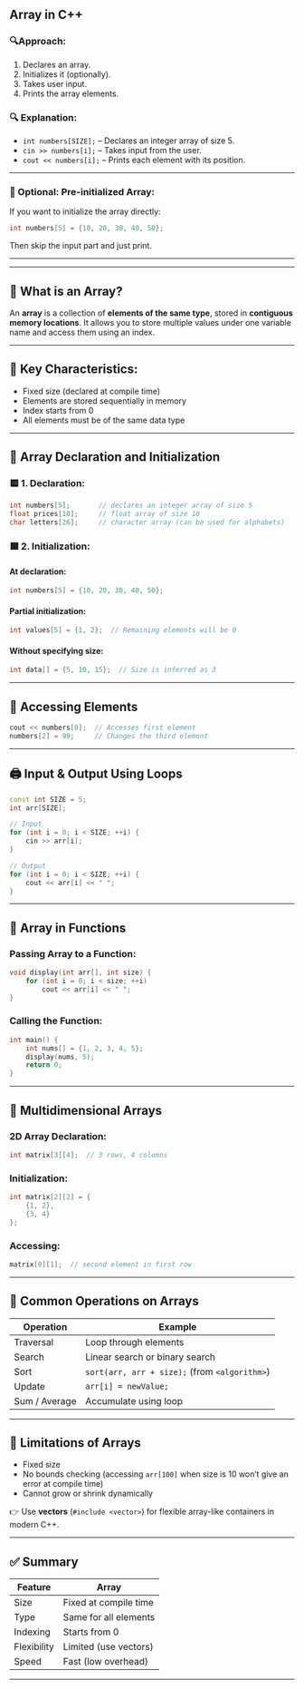 ﻿## Array in C++


### 🔍Approach:

1. Declares an array.
2. Initializes it (optionally).
3. Takes user input.
4. Prints the array elements.




### 🔍 **Explanation:**

* `int numbers[SIZE];` – Declares an integer array of size 5.
* `cin >> numbers[i];` – Takes input from the user.
* `cout << numbers[i];` – Prints each element with its position.

---

### 📝 Optional: Pre-initialized Array:

If you want to initialize the array directly:

```cpp
int numbers[5] = {10, 20, 30, 40, 50};
```

Then skip the input part and just print.

---




---



## 🔢 What is an Array?

An **array** is a collection of **elements of the same type**, stored in **contiguous memory locations**. It allows you to store multiple values under one variable name and access them using an index.

---

## 📌 Key Characteristics:

* Fixed size (declared at compile time)
* Elements are stored sequentially in memory
* Index starts from 0
* All elements must be of the same data type

---

## 🧱 Array Declaration and Initialization

### 🟨 1. Declaration:

```cpp
int numbers[5];       // declares an integer array of size 5
float prices[10];     // float array of size 10
char letters[26];     // character array (can be used for alphabets)
```

### 🟩 2. Initialization:

#### At declaration:

```cpp
int numbers[5] = {10, 20, 30, 40, 50};
```

#### Partial initialization:

```cpp
int values[5] = {1, 2};  // Remaining elements will be 0
```

#### Without specifying size:

```cpp
int data[] = {5, 10, 15};  // Size is inferred as 3
```

---

## 🧭 Accessing Elements

```cpp
cout << numbers[0];  // Accesses first element
numbers[2] = 99;     // Changes the third element
```

---

## 🖨️ Input & Output Using Loops

```cpp
const int SIZE = 5;
int arr[SIZE];

// Input
for (int i = 0; i < SIZE; ++i) {
    cin >> arr[i];
}

// Output
for (int i = 0; i < SIZE; ++i) {
    cout << arr[i] << " ";
}
```

---

## 🔁 Array in Functions

### Passing Array to a Function:

```cpp
void display(int arr[], int size) {
    for (int i = 0; i < size; ++i)
        cout << arr[i] << " ";
}
```

### Calling the Function:

```cpp
int main() {
    int nums[] = {1, 2, 3, 4, 5};
    display(nums, 5);
    return 0;
}
```

---

## 🧩 Multidimensional Arrays

### 2D Array Declaration:

```cpp
int matrix[3][4];  // 3 rows, 4 columns
```

### Initialization:

```cpp
int matrix[2][2] = {
    {1, 2},
    {3, 4}
};
```

### Accessing:

```cpp
matrix[0][1];  // second element in first row
```

---

## 🧰 Common Operations on Arrays

| Operation     | Example                                       |
| ------------- | --------------------------------------------- |
| Traversal     | Loop through elements                         |
| Search        | Linear search or binary search                |
| Sort          | `sort(arr, arr + size);` (from `<algorithm>`) |
| Update        | `arr[i] = newValue;`                          |
| Sum / Average | Accumulate using loop                         |

---

## 🧠 Limitations of Arrays

* Fixed size
* No bounds checking (accessing `arr[100]` when size is 10 won’t give an error at compile time)
* Cannot grow or shrink dynamically

👉 Use **vectors** (`#include <vector>`) for flexible array-like containers in modern C++.

---

## ✅ Summary

| Feature     | Array                 |
| ----------- | --------------------- |
| Size        | Fixed at compile time |
| Type        | Same for all elements |
| Indexing    | Starts from 0         |
| Flexibility | Limited (use vectors) |
| Speed       | Fast (low overhead)   |

---



